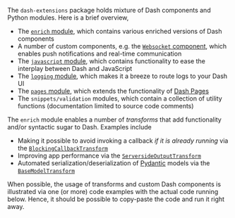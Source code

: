 The `dash-extensions` package holds mixture of Dash components and Python modules. Here is a brief overview,
* The [`enrich` module](sections/enrich), which contains various enriched versions of Dash components
* A number of custom components, e.g. the [`Websocket` component](components/websocket), which enables push notifications and real-time communication
* The [`javascript` module](sections/javascript), which contains functionality to ease the interplay between Dash and JavaScript
* The [`logging` module](sections/logging), which makes it a breeze to route logs to your Dash UI
* The [`pages` module](sections/pages), which extends the functionality of [Dash Pages](https://dash.plotly.com/urls)
* The `snippets/validation` modules, which contain a collection of utility functions (documentation limited to source code comments)

The `enrich` module enables a number of _transforms_ that add functionality and/or syntactic sugar to Dash. Examples include

* Making it possible to avoid invoking a callback _if it is already running_ via the [`BlockingCallbackTransform`](transforms/blocking_callback_transform)
* Improving app performance via the [`ServersideOutputTransform`](transforms/serverside_output_transform)
* Automated serialization/deserialization of [Pydantic](https://docs.pydantic.dev/latest/) models via the [`BaseModelTransform`](transforms/base_model_transform)

When possible, the usage of transforms and custom Dash components is illustrated via one (or more) code examples with the actual code running below. Hence, it should be possible to copy-paste the code and run it right away.